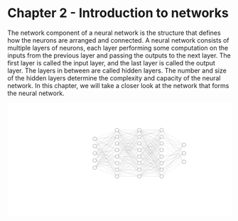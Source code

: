 # Chapter 2 - Introduction to networks

The network component of a neural network is the structure that defines how the neurons are arranged and connected. A neural network consists of multiple layers of neurons, each layer performing some computation on the inputs from the previous layer and passing the outputs to the next layer. The first layer is called the input layer, and the last layer is called the output layer. The layers in between are called hidden layers. The number and size of the hidden layers determine the complexity and capacity of the neural network. In this chapter, we will take a closer look at the network that forms the neural network.

![Neural network](../assets/images/nn_5-8-8-8-3.png)